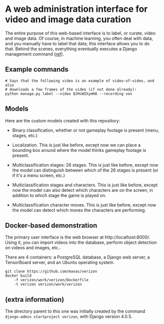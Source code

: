 # A web administration interface for video and image data curation

The entire purpose of this web-based interface is to label, or curate, video and image data.  Of course, in machine learning, you often deal with data, and you manually have to label that data; this interface allows you to do that.  Behind the scenes, everything eventually executes a Django management command ([ref](https://docs.djangoproject.com/en/4.0/howto/custom-management-commands/)).

## Example commands

```
# Says that the following video is an example of video-of-video, and also
# downloads a few frames of the video (if not done already):
python manage.py label --video QJHcWIXymHA --recording vov
```

## Models

Here are the custom models created with this repository:

- Binary classification, whether or not gameplay footage is present (menu, stages, etc.)

- Localization.  This is just like before, except now we can place a bounding box around where the model thinks gameplay footage is present.

- Multiclassification stages: 26 stages.  This is just like before, except now the model can distinguish between which of the 26 stages is present (or if it's a menu screen, etc.)

- Multiclassification stages and characters.  This is just like before, except now the model can also detect which characters are on the screen, in addition to which stage the game is played on.

- Multiclassification character moves.  This is just like before, except now the model can detect which moves the characters are performing.

## Docker-based demonstration

The primary user interface is the web browser at http://localhost:8000/.  Using it, you can import videos into the database, perform object detection on videos and images, etc..

There are 4 containers: a PostgreSQL database, a Django web server, a TensorBoard server, and an Ubuntu operating system.

```
git clone https://github.com/mavas/verizon
docker build
    -f verizon/work/verizon/Dockerfile
    -t verizon verizon/work/verizon
```

## (extra information)

The directory parent to this one was initially created by the command `django-admin startproject verizon`, with Django version 4.0.5.
